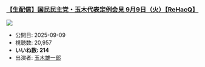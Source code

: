 ### [【生配信】国民民主党・玉木代表定例会見 9月9日（火）【ReHacQ】](https://www.youtube.com/watch?v=iIxqHktgt6M)
[![](https://img.youtube.com/vi/iIxqHktgt6M/sddefault.jpg)](https://www.youtube.com/watch?v=iIxqHktgt6M)
-   公開日: 2025-09-09
-   視聴数: 20,957
-   **いいね数: 214**
-   出演者: [玉木雄一郎](/rehacq_fan/people/玉木雄一郎 "wikilink")

